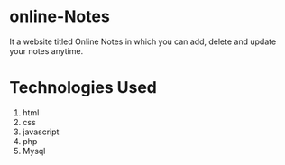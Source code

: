 # online-Notes
It a website titled Online Notes in which you can add, delete and update your notes anytime.
# Technologies Used
1. html
2. css
3. javascript
4. php
5. Mysql
